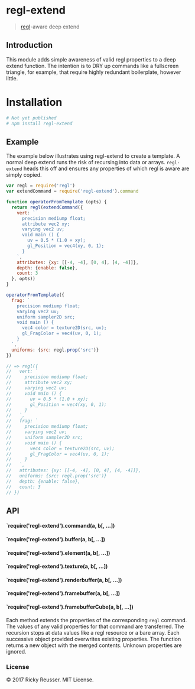 # regl-extend

> [regl](https://github.com/regl-project/regl)-aware deep extend

## Introduction

This module adds simple awareness of valid regl properties to a deep extend function. The intention is to DRY up commands like a fullscreen triangle, for example, that require highly redundant boilerplate, however little.

# Installation

```bash
# Not yet published
# npm install regl-extend
```

## Example

The example below illustrates using regl-extend to create a template. A normal deep extend runs the risk of recursing into data or arrays. `regl-extend` heads this off and ensures any properties of which regl is aware are simply copied.

```javascript
var regl = require('regl')
var extendCommand = require('regl-extend').command

function operatorFromTemplate (opts) {
  return regl(extendCommand({
    vert: `
      precision mediump float;
      attribute vec2 xy; 
      varying vec2 uv; 
      void main () {
        uv = 0.5 * (1.0 + xy);
        gl_Position = vec4(xy, 0, 1); 
      }   
    `, 
    attributes: {xy: [[-4, -4], [0, 4], [4, -4]]},
    depth: {enable: false},
    count: 3
  }, opts))
}

operatorFromTemplate({
  frag: `
    precision mediump float;
    varying vec2 uv; 
    uniform sampler2D src;
    void main () {
      vec4 color = texture2D(src, uv);
      gl_FragColor = vec4(uv, 0, 1); 
    }  
  `,
  uniforms: {src: regl.prop('src')}
})

// => regl({
//   vert: `
//     precision mediump float;
//     attribute vec2 xy; 
//     varying vec2 uv; 
//     void main () {
//       uv = 0.5 * (1.0 + xy);
//       gl_Position = vec4(xy, 0, 1); 
//     }   
//   `, 
//   frag: `
//     precision mediump float;
//     varying vec2 uv; 
//     uniform sampler2D src;
//     void main () {
//       vec4 color = texture2D(src, uv);
//       gl_FragColor = vec4(uv, 0, 1); 
//     }  
//   `,
//   attributes: {xy: [[-4, -4], [0, 4], [4, -4]]},
//   uniforms: {src: regl.prop('src')}
//   depth: {enable: false},
//   count: 3
// })
```

## API

#### `require('regl-extend').command(a, b[, ...])
#### `require('regl-extend').buffer(a, b[, ...])
#### `require('regl-extend').element(a, b[, ...])
#### `require('regl-extend').texture(a, b[, ...])
#### `require('regl-extend').renderbuffer(a, b[, ...])
#### `require('regl-extend').framebuffer(a, b[, ...])
#### `require('regl-extend').framebufferCube(a, b[, ...])

Each method extends the properties of the corresponding `regl` command. The values of any valid properties for that command are transferred. The recursion stops at data values like a regl resource or a bare array. Each successive object provided overwrites existing properties. The function returns a new object with the merged contents. Unknown properties are ignored.

### License

&copy; 2017 Ricky Reusser. MIT License.
